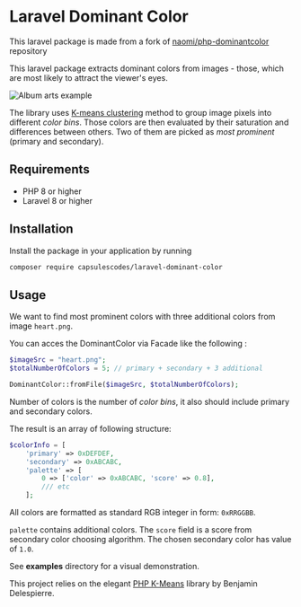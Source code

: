 # Laravel Dominant Color

This laravel package is made from a fork of [naomi/php-dominantcolor](https://github.com/naomai/php-dominantcolor) repository

This laravel package extracts dominant colors from images - those, which are most likely to attract the viewer's eyes.

![Album arts example](example/albums.jpg)

The library uses [K-means clustering](https://en.wikipedia.org/wiki/K-means_clustering) method to group image pixels into different *color bins*. Those colors are then evaluated by their saturation and differences between others. Two of them are picked as *most prominent* (primary and secondary).

## Requirements

- PHP 8 or higher
- Laravel 8 or higher

## Installation

Install the package in your application by running

```bash
composer require capsulescodes/laravel-dominant-color
```


## Usage

We want to find most prominent colors with three additional colors from image ```heart.png```.

You can acces the DominantColor via Facade like the following :

```PHP
$imageSrc = "heart.png";
$totalNumberOfColors = 5; // primary + secondary + 3 additional

DominantColor::fromFile($imageSrc, $totalNumberOfColors);

```

Number of colors is the number of *color bins*, it also should include primary and secondary colors.

The result is an array of following structure:
```PHP
$colorInfo = [
	'primary' => 0xDEFDEF,
	'secondary' => 0xABCABC,
	'palette' => [
		0 => ['color' => 0xABCABC, 'score' => 0.8],
		/// etc
	];
```

All colors are formatted as standard RGB integer in form: ```0xRRGGBB```.

```palette``` contains additional colors. The ```score``` field is a score from secondary color choosing algorithm. The chosen secondary color has value of ```1.0```.

See **examples** directory for a visual demonstration.

This project relies on the elegant [PHP K-Means](https://github.com/bdelespierre/php-kmeans/) library by Benjamin Delespierre.
